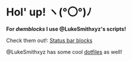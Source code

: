# Hol' up! ヽ(°〇°)ﾉ

**For _dwmblocks_ I use @LukeSmithxyz's scripts!**

Check them out!: [Status bar blocks](https://github.com/LukeSmithxyz/voidrice/tree/master/.local/bin/statusbar)

@LukeSmithxyz has some cool [dotfiles](https://github.com/LukeSmithxyz/voidrice) as well!

